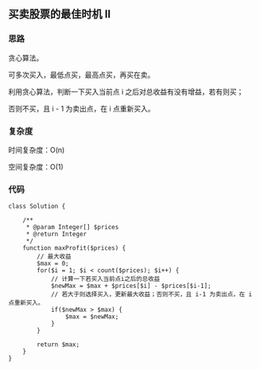 ## 买卖股票的最佳时机 II

### 思路

贪心算法。

可多次买入，最低点买，最高点买，再买在卖。

利用贪心算法，判断一下买入当前点 i 之后对总收益有没有增益，若有则买；

否则不买，且 i - 1 为卖出点，在 i 点重新买入。

### 复杂度

时间复杂度：O(n)

空间复杂度：O(1)

### 代码

```
class Solution {

    /**
     * @param Integer[] $prices
     * @return Integer
     */
    function maxProfit($prices) {
        // 最大收益
        $max = 0;
        for($i = 1; $i < count($prices); $i++) {
            // 计算一下若买入当前点i之后的总收益
            $newMax = $max + $prices[$i] - $prices[$i-1];
            // 若大于则选择买入，更新最大收益；否则不买，且 i-1 为卖出点，在 i 点重新买入。
            if($newMax > $max) {
                $max = $newMax;
            }
        }

        return $max;
    }
}
```